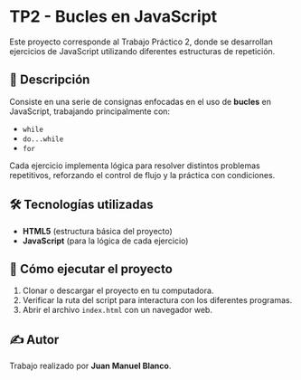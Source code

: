 # TP2 - Bucles en JavaScript

Este proyecto corresponde al Trabajo Práctico 2, donde se desarrollan ejercicios de JavaScript utilizando diferentes estructuras de repetición.

## 🧠 Descripción

Consiste en una serie de consignas enfocadas en el uso de **bucles** en JavaScript, trabajando principalmente con:

- `while`
- `do...while`
- `for`

Cada ejercicio implementa lógica para resolver distintos problemas repetitivos, reforzando el control de flujo y la práctica con condiciones.

## 🛠️ Tecnologías utilizadas

- **HTML5** (estructura básica del proyecto)
- **JavaScript** (para la lógica de cada ejercicio)

## 🚀 Cómo ejecutar el proyecto

1. Clonar o descargar el proyecto en tu computadora.
2. Verificar la ruta del script para interactura con los diferentes programas.
3. Abrir el archivo `index.html` con un navegador web.

## ✍️ Autor

Trabajo realizado por **Juan Manuel Blanco**. 
